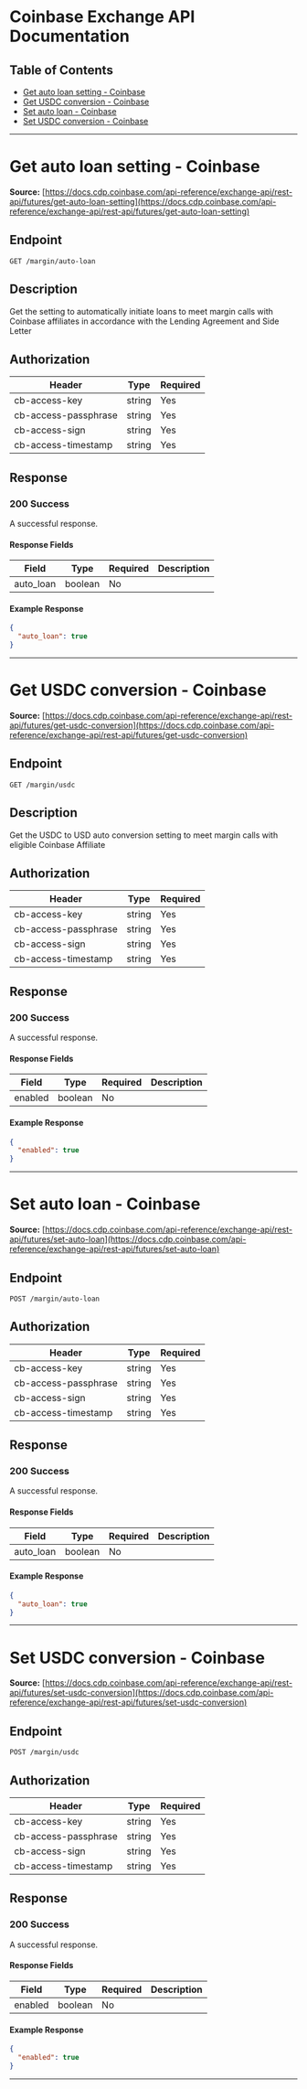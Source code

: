 # Coinbase Exchange API Documentation

## Table of Contents

- [Get auto loan setting - Coinbase](#get-auto-loan-setting-coinbase)
- [Get USDC conversion - Coinbase](#get-usdc-conversion-coinbase)
- [Set auto loan - Coinbase](#set-auto-loan-coinbase)
- [Set USDC conversion - Coinbase](#set-usdc-conversion-coinbase)

---

# Get auto loan setting - Coinbase

**Source:**
[https://docs.cdp.coinbase.com/api-reference/exchange-api/rest-api/futures/get-auto-loan-setting](https://docs.cdp.coinbase.com/api-reference/exchange-api/rest-api/futures/get-auto-loan-setting)

## Endpoint

`GET /margin/auto-loan`

## Description

Get the setting to automatically initiate loans to meet margin calls with
Coinbase affiliates in accordance with the Lending Agreement and Side Letter

## Authorization

| Header               | Type   | Required |
| -------------------- | ------ | -------- |
| cb-access-key        | string | Yes      |
| cb-access-passphrase | string | Yes      |
| cb-access-sign       | string | Yes      |
| cb-access-timestamp  | string | Yes      |

## Response

### 200 Success

A successful response.

#### Response Fields

| Field     | Type    | Required | Description |
| --------- | ------- | -------- | ----------- |
| auto_loan | boolean | No       |             |

#### Example Response

```json
{
  "auto_loan": true
}
```

---

# Get USDC conversion - Coinbase

**Source:**
[https://docs.cdp.coinbase.com/api-reference/exchange-api/rest-api/futures/get-usdc-conversion](https://docs.cdp.coinbase.com/api-reference/exchange-api/rest-api/futures/get-usdc-conversion)

## Endpoint

`GET /margin/usdc`

## Description

Get the USDC to USD auto conversion setting to meet margin calls with eligible
Coinbase Affiliate

## Authorization

| Header               | Type   | Required |
| -------------------- | ------ | -------- |
| cb-access-key        | string | Yes      |
| cb-access-passphrase | string | Yes      |
| cb-access-sign       | string | Yes      |
| cb-access-timestamp  | string | Yes      |

## Response

### 200 Success

A successful response.

#### Response Fields

| Field   | Type    | Required | Description |
| ------- | ------- | -------- | ----------- |
| enabled | boolean | No       |             |

#### Example Response

```json
{
  "enabled": true
}
```

---

# Set auto loan - Coinbase

**Source:**
[https://docs.cdp.coinbase.com/api-reference/exchange-api/rest-api/futures/set-auto-loan](https://docs.cdp.coinbase.com/api-reference/exchange-api/rest-api/futures/set-auto-loan)

## Endpoint

`POST /margin/auto-loan`

## Authorization

| Header               | Type   | Required |
| -------------------- | ------ | -------- |
| cb-access-key        | string | Yes      |
| cb-access-passphrase | string | Yes      |
| cb-access-sign       | string | Yes      |
| cb-access-timestamp  | string | Yes      |

## Response

### 200 Success

A successful response.

#### Response Fields

| Field     | Type    | Required | Description |
| --------- | ------- | -------- | ----------- |
| auto_loan | boolean | No       |             |

#### Example Response

```json
{
  "auto_loan": true
}
```

---

# Set USDC conversion - Coinbase

**Source:**
[https://docs.cdp.coinbase.com/api-reference/exchange-api/rest-api/futures/set-usdc-conversion](https://docs.cdp.coinbase.com/api-reference/exchange-api/rest-api/futures/set-usdc-conversion)

## Endpoint

`POST /margin/usdc`

## Authorization

| Header               | Type   | Required |
| -------------------- | ------ | -------- |
| cb-access-key        | string | Yes      |
| cb-access-passphrase | string | Yes      |
| cb-access-sign       | string | Yes      |
| cb-access-timestamp  | string | Yes      |

## Response

### 200 Success

A successful response.

#### Response Fields

| Field   | Type    | Required | Description |
| ------- | ------- | -------- | ----------- |
| enabled | boolean | No       |             |

#### Example Response

```json
{
  "enabled": true
}
```

---
